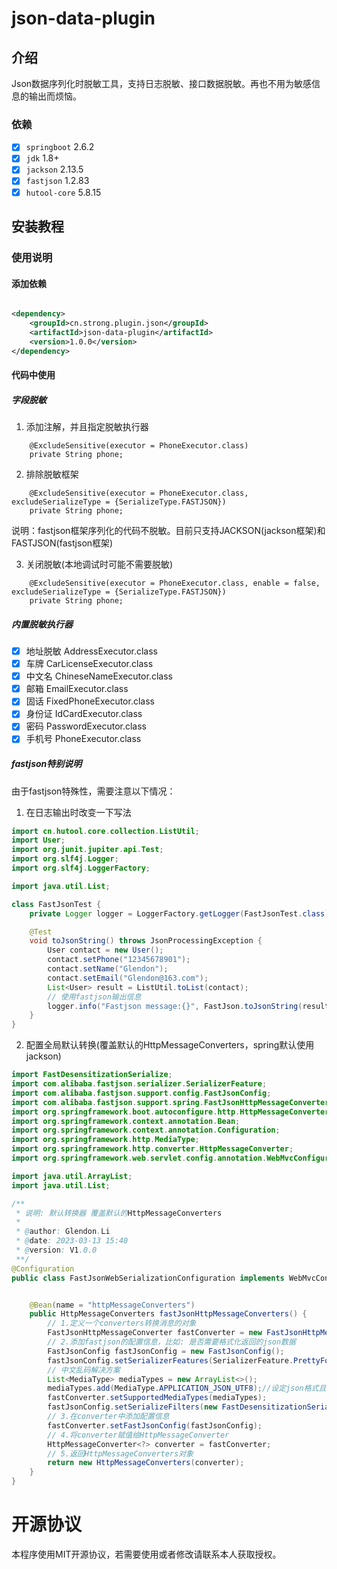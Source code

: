 # json-data-plugin

## 介绍

Json数据序列化时脱敏工具，支持日志脱敏、接口数据脱敏。再也不用为敏感信息的输出而烦恼。

### 依赖

+ [x] `springboot` 2.6.2
+ [x] `jdk` 1.8+
+ [x] `jackson` 2.13.5
+ [x] `fastjson` 1.2.83
+ [x] `hutool-core` 5.8.15

## 安装教程

### 使用说明

#### 添加依赖

```xml

<dependency>
    <groupId>cn.strong.plugin.json</groupId>
    <artifactId>json-data-plugin</artifactId>
    <version>1.0.0</version>
</dependency>
```

#### 代码中使用

##### 字段脱敏

1. 添加注解，并且指定脱敏执行器

```
    @ExcludeSensitive(executor = PhoneExecutor.class)
    private String phone;
```

2. 排除脱敏框架

```
    @ExcludeSensitive(executor = PhoneExecutor.class, excludeSerializeType = {SerializeType.FASTJSON})
    private String phone;
```

说明：fastjson框架序列化的代码不脱敏。目前只支持JACKSON(jackson框架)和FASTJSON(fastjson框架)

3. 关闭脱敏(本地调试时可能不需要脱敏)

```
    @ExcludeSensitive(executor = PhoneExecutor.class, enable = false, excludeSerializeType = {SerializeType.FASTJSON})
    private String phone;
```

##### 内置脱敏执行器

+ [x] 地址脱敏 AddressExecutor.class
+ [x] 车牌 CarLicenseExecutor.class
+ [x] 中文名 ChineseNameExecutor.class
+ [x] 邮箱 EmailExecutor.class
+ [x] 固话 FixedPhoneExecutor.class
+ [x] 身份证 IdCardExecutor.class
+ [x] 密码 PasswordExecutor.class
+ [x] 手机号 PhoneExecutor.class

##### fastjson特别说明

由于fastjson特殊性，需要注意以下情况：

1. 在日志输出时改变一下写法

```java
import cn.hutool.core.collection.ListUtil;
import User;
import org.junit.jupiter.api.Test;
import org.slf4j.Logger;
import org.slf4j.LoggerFactory;

import java.util.List;

class FastJsonTest {
    private Logger logger = LoggerFactory.getLogger(FastJsonTest.class);

    @Test
    void toJsonString() throws JsonProcessingException {
        User contact = new User();
        contact.setPhone("12345678901");
        contact.setName("Glendon");
        contact.setEmail("Glendon@163.com");
        List<User> result = ListUtil.toList(contact);
        // 使用fastjson输出信息
        logger.info("Fastjson message:{}", FastJson.toJsonString(result));
    }
}
```

2. 配置全局默认转换(覆盖默认的HttpMessageConverters，spring默认使用jackson)

```java
import FastDesensitizationSerialize;
import com.alibaba.fastjson.serializer.SerializerFeature;
import com.alibaba.fastjson.support.config.FastJsonConfig;
import com.alibaba.fastjson.support.spring.FastJsonHttpMessageConverter;
import org.springframework.boot.autoconfigure.http.HttpMessageConverters;
import org.springframework.context.annotation.Bean;
import org.springframework.context.annotation.Configuration;
import org.springframework.http.MediaType;
import org.springframework.http.converter.HttpMessageConverter;
import org.springframework.web.servlet.config.annotation.WebMvcConfigurer;

import java.util.ArrayList;
import java.util.List;

/**
 * 说明: 默认转换器 覆盖默认的HttpMessageConverters
 *
 * @author: Glendon.Li
 * @date: 2023-03-13 15:40
 * @version: V1.0.0
 **/
@Configuration
public class FastJsonWebSerializationConfiguration implements WebMvcConfigurer {


    @Bean(name = "httpMessageConverters")
    public HttpMessageConverters fastJsonHttpMessageConverters() {
        // 1.定义一个converters转换消息的对象
        FastJsonHttpMessageConverter fastConverter = new FastJsonHttpMessageConverter();
        // 2.添加fastjson的配置信息，比如: 是否需要格式化返回的json数据
        FastJsonConfig fastJsonConfig = new FastJsonConfig();
        fastJsonConfig.setSerializerFeatures(SerializerFeature.PrettyFormat);
        // 中文乱码解决方案
        List<MediaType> mediaTypes = new ArrayList<>();
        mediaTypes.add(MediaType.APPLICATION_JSON_UTF8);//设定json格式且编码为UTF-8
        fastConverter.setSupportedMediaTypes(mediaTypes);
        fastJsonConfig.setSerializeFilters(new FastDesensitizationSerialize());//添加自己写的拦截器
        // 3.在converter中添加配置信息
        fastConverter.setFastJsonConfig(fastJsonConfig);
        // 4.将converter赋值给HttpMessageConverter
        HttpMessageConverter<?> converter = fastConverter;
        // 5.返回HttpMessageConverters对象
        return new HttpMessageConverters(converter);
    }
}
```

# 开源协议

本程序使用MIT开源协议，若需要使用或者修改请联系本人获取授权。
